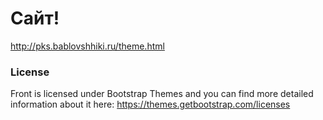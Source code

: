 # Сайт! #

http://pks.bablovshhiki.ru/theme.html

### License ###

Front is licensed under Bootstrap Themes and you can find more detailed information about it here: https://themes.getbootstrap.com/licenses

